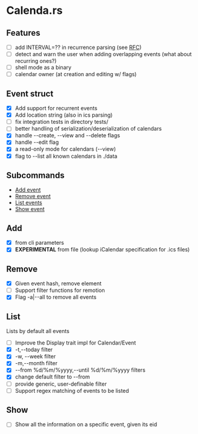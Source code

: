 # Calenda.rs
## Features
 - [ ] add INTERVAL=?? in recurrence parsing (see [RFC](https://icalendar.org/iCalendar-RFC-5545/3-8-5-3-recurrence-rule.html))
 - [ ] detect and warn the user when adding overlapping events (what about recurring ones?)
 - [ ] shell mode as a binary
 - [ ] calendar owner (at creation and editing w/ flags)
## Event struct
 - [x] Add support for recurrent events
 - [x] Add location string (also in ics parsing)
 - [ ] fix integration tests in directory tests/
 - [ ] better handling of serialization/deserialization of calendars
 - [x] handle --create, --view and --delete flags
 - [x] handle --edit flag
 - [x] a read-only mode for calendars (--view)
 - [x] flag to --list all known calendars in ./data
## Subcommands
 - [Add event](#add)
 - [Remove event](#remove)
 - [List events](#list)
 - [Show event](#show)
## Add
 - [x] from cli parameters
 - [x] **EXPERIMENTAL** from file (lookup iCalendar specification for .ics files)
## Remove
 - [x] Given event hash, remove element
 - [ ] Support filter functions for remotion
 - [x] Flag -a|--all to remove all events
## List
Lists by default all events
 - [ ] Improve the Display trait impl for Calendar/Event
 - [x] -t,--today filter
 - [x] -w, --week filter
 - [x] -m,--month filter
 - [x] --from %d/%m/%yyyy,--until %d/%m/%yyyy filters
 - [x] change default filter to --from <current date>
 - [ ] provide generic, user-definable filter
 - [ ] Support regex matching of events to be listed
## Show
 - [ ] Show all the information on a specific event, given its eid